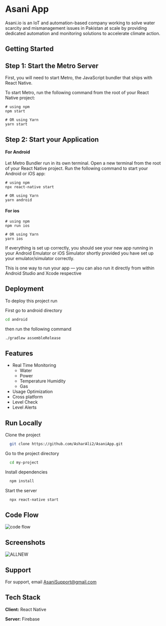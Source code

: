 
# Asani App

Asani.io is an IoT and automation-based company working to solve water scarcity and mismanagement issues in Pakistan at scale by providing dedicated automation and monitoring solutions to accelerate climate action.


## Getting Started
## Step 1: Start the Metro Server
First, you will need to start Metro, the JavaScript bundler that ships with React Native.

To start Metro, run the following command from the root of your React Native project:

```
# using npm
npm start

# OR using Yarn
yarn start
```
## Step 2: Start your Application

#### For Android

Let Metro Bundler run in its own terminal. Open a new terminal from the root of your React Native project. Run the following command to start your Android or iOS app:

```
# using npm
npx react-native start

# OR using Yarn
yarn android
```

#### For ios
```
# using npm
npm run ios

# OR using Yarn
yarn ios
```

If everything is set up correctly, you should see your new app running in your Android Emulator or iOS Simulator shortly provided you have set up your emulator/simulator correctly.

This is one way to run your app — you can also run it directly from within Android Studio and Xcode respective


## Deployment

To deploy this project run

First go to android directory
```bash
cd android
```
then run the following command 
```bash
./gradlew assembleRelease
```

## Features

- Real Time Monitoring
    - Water
    - Power
    - Temperature Humidity
    - Gas 
- Usage Optimization
- Cross platform
- Level Check
- Level Alerts


## Run Locally

Clone the project

```bash
  git clone https://github.com/AsharAli2/AsaniApp.git
```

Go to the project directory

```bash
  cd my-project
```

Install dependencies

```bash
  npm install
```

Start the server

```bash
  npx react-native start
```
## Code Flow

![code flow](https://github.com/user-attachments/assets/132d9a38-e4da-4316-829b-cb369266277a)

## Screenshots

![ALLNEW](https://github.com/user-attachments/assets/2be081d3-5ef1-4d97-9672-e395b3060e7f)

## Support

For support, email AsaniSupport@gmail.com


## Tech Stack

**Client:** React Native

**Server:** Firebase

